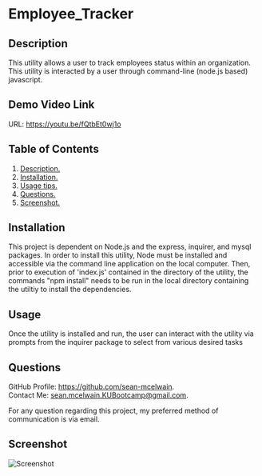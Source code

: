 # Employee_Tracker
<a name='description'></a>
 ## Description 
This utility allows a user to track employees status within an organization.  This utility is interacted by a user through command-line (node.js based) javascript. 

## Demo Video Link
URL: https://youtu.be/fQtbEt0wj1o

## Table of Contents  
 1. [ Description. ](#description)  
 2. [ Installation. ](#installation)  
 3. [ Usage tips. ](#usage)   
 4. [ Questions. ](#questions)  
 5. [ Screenshot. ](#screenshot) 



 <a name='installation'></a>
 ## Installation 
 This project is dependent on Node.js and the express, inquirer, and mysql packages.  In order to install this utility, Node must be installed and accessible via the command line application on the local computer.  Then, prior to execution of 'index.js' contained in the directory of the utility, the commands "npm install" needs to be run in the local directory containing the utiltiy to install the dependencies.
 <a name='usage'></a>
 ## Usage 
Once the utility is installed and run, the user can interact with the utility via prompts from the inquirer package to select from various desired tasks

<a name='questions'></a>
 ## Questions 
GitHub Profile: https://github.com/sean-mcelwain.  
Contact Me: sean.mcelwain.KUBootcamp@gmail.com.  
 
For any question regarding this project, my preferred method of communication is via email. 

<a name='screenshot'></a>
 ## Screenshot 
![Screenshot](https://github.com/sean-mcelwain//blob/main/screenshot.jpg)